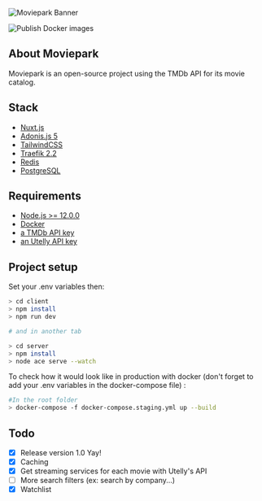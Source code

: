 ![Moviepark Banner](https://raw.githubusercontent.com/Lazzzer/Moviepark/master/doc/images/banner.png)

![Publish Docker images](https://github.com/Lazzzer/Moviepark/workflows/Publish%20Docker%20images/badge.svg)
## About Moviepark
Moviepark is an open-source project using the TMDb API for its movie catalog.

## Stack
- [Nuxt.js](https://github.com/nuxt/nuxt.js)
- [Adonis.js 5](https://github.com/adonisjs)
- [TailwindCSS](https://github.com/tailwindcss/tailwindcss)
- [Traefik 2.2](https://github.com/containous/traefik/)
- [Redis](https://redis.io/)
- [PostgreSQL](https://www.postgresql.org/download/)

## Requirements
- [Node.js >= 12.0.0](https://nodejs.org/en/)
- [Docker](https://docs.docker.com/get-docker/)
- [a TMDb API key](https://developers.themoviedb.org/3/getting-started/introduction)
- [an Utelly API key](https://rapidapi.com/utelly/api/utelly)

## Project setup

Set your .env variables then:

```bash
> cd client
> npm install
> npm run dev

# and in another tab

> cd server
> npm install
> node ace serve --watch
```

To check how it would look like in production with docker (don't forget to add your .env variables in the docker-compose file) :

```bash
#In the root folder
> docker-compose -f docker-compose.staging.yml up --build
```

## Todo

- [x] Release version 1.0 Yay!
- [x] Caching
- [x] Get streaming services for each movie with Utelly's API
- [ ] More search filters (ex: search by company...)
- [x] Watchlist
